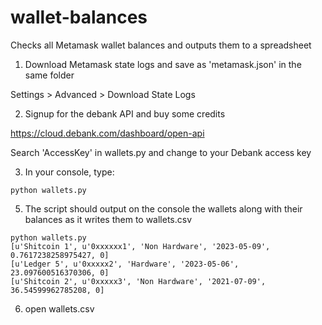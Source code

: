 # wallet-balances
Checks all Metamask wallet balances and outputs them to a spreadsheet

1) Download Metamask state logs and save as 'metamask.json' in the same folder

Settings > Advanced > Download State Logs

2) Signup for the debank API and buy some credits

https://cloud.debank.com/dashboard/open-api

Search 'AccessKey' in wallets.py and change to your Debank access key

3) In your console, type:

```
python wallets.py
```

5) The script should output on the console the wallets along with their balances as it writes them to wallets.csv

```
python wallets.py
[u'Shitcoin 1', u'0xxxxxx1', 'Non Hardware', '2023-05-09', 0.7617238258975427, 0]
[u'Ledger 5', u'0xxxxx2', 'Hardware', '2023-05-06', 23.097600516370306, 0]
[u'Shitcoin 2', u'0xxxxx3', 'Non Hardware', '2021-07-09', 36.54599962785208, 0]
```

6) open wallets.csv
